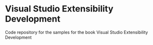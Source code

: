 # Visual Studio Extensibility Development
Code repository for the samples for the book Visual Studio Extensibility Development
